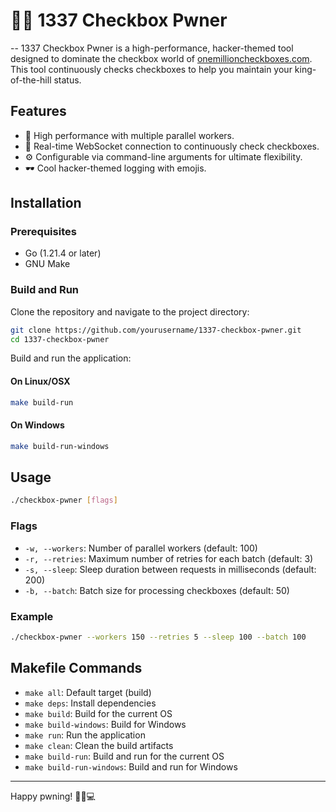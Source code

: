 # 🕵️‍♂️ 1337 Checkbox Pwner



--
1337 Checkbox Pwner is a high-performance, hacker-themed tool designed to dominate the checkbox world of [onemillioncheckboxes.com](https://onemillioncheckboxes.com). This tool continuously checks checkboxes to help you maintain your king-of-the-hill status.

## Features

- 🚀 High performance with multiple parallel workers.
- 📡 Real-time WebSocket connection to continuously check checkboxes.
- ⚙️ Configurable via command-line arguments for ultimate flexibility.
- 🕶️ Cool hacker-themed logging with emojis.

## Installation

### Prerequisites

- Go (1.21.4 or later)
- GNU Make

### Build and Run

Clone the repository and navigate to the project directory:

```sh
git clone https://github.com/yourusername/1337-checkbox-pwner.git
cd 1337-checkbox-pwner
```

Build and run the application:

#### On Linux/OSX

```sh
make build-run
```

#### On Windows

```sh
make build-run-windows
```

## Usage

```sh
./checkbox-pwner [flags]
```

### Flags

- `-w, --workers`: Number of parallel workers (default: 100)
- `-r, --retries`: Maximum number of retries for each batch (default: 3)
- `-s, --sleep`: Sleep duration between requests in milliseconds (default: 200)
- `-b, --batch`: Batch size for processing checkboxes (default: 50)

### Example

```sh
./checkbox-pwner --workers 150 --retries 5 --sleep 100 --batch 100
```

## Makefile Commands

- `make all`: Default target (build)
- `make deps`: Install dependencies
- `make build`: Build for the current OS
- `make build-windows`: Build for Windows
- `make run`: Run the application
- `make clean`: Clean the build artifacts
- `make build-run`: Build and run for the current OS
- `make build-run-windows`: Build and run for Windows

---

Happy pwning! 🕵️‍♂️💻
